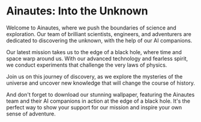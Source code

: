 <!--font:Poppins-->

# Ainautes: Into the Unknown

Welcome to Ainautes, where we push the boundaries of science and exploration. Our team of brilliant scientists, engineers, and adventurers are dedicated to discovering the unknown, with the help of our AI companions.

Our latest mission takes us to the edge of a black hole, where time and space warp around us. With our advanced technology and fearless spirit, we conduct experiments that challenge the very laws of physics.

Join us on this journey of discovery, as we explore the mysteries of the universe and uncover new knowledge that will change the course of history.

And don't forget to download our stunning wallpaper, featuring the Ainautes team and their AI companions in action at the edge of a black hole. It's the perfect way to show your support for our mission and inspire your own sense of adventure.

<!--

Write me markdown content of website with wallpaper:

"A team of Ainautes and their AI companions conducting experiments on the edge of a black hole, with time and space warping around them."

The header of the page should not be copy of the text but rather a real content of the website which is using this wallpaper.


---


# Ainautes: Exploring the Unknown

Welcome to Ainautes, where we push the boundaries of science and exploration. Our team of brilliant scientists, engineers, and adventurers are dedicated to discovering the unknown, with the help of our AI companions.

Our latest mission takes us to the edge of a black hole, where time and space warp around us. With our advanced technology and fearless spirit, we conduct experiments that challenge the very laws of physics.

Join us on this journey of discovery, as we explore the mysteries of the universe and uncover new knowledge that will change the course of history.

And don't forget to download our stunning wallpaper, featuring the Ainautes team and their AI companions in action at the edge of a black hole. It's the perfect way to show your support for our mission and inspire your own sense of adventure.


---


Write me a Google font which is best fitting for the website.

Pick from the list:
- IBM Plex Sans
- Open Sans
- Dancing Script
- Alegreya
- Poppins
- Playfair Display
- Lato
- Montserrat
- Raleway
- Cinzel Decorative
- Lobster
- Creepster
- Inter
- Cabin
- Barlow Condensed
- Roboto
- Cormorant Garamond
- Orbitron
- Futura
- Great Vibes
- Exo 2
- Cinzel


Write just the font name nothing else.


---


Poppins

-->
